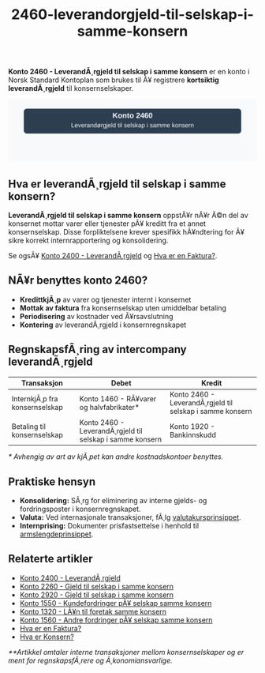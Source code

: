 ﻿---
title: "2460-leverandorgjeld-til-selskap-i-samme-konsern"
meta_title: "2460-leverandorgjeld-til-selskap-i-samme-konsern"
meta_description: '**Konto 2460 - LeverandÃ¸rgjeld til selskap i samme konsern** er en konto i Norsk Standard Kontoplan som brukes til Ã¥ registrere **kortsiktig leverandÃ¸rgjeld*...'
slug: 2460-leverandorgjeld-til-selskap-i-samme-konsern
type: blog
layout: pages/single
---

**Konto 2460 - LeverandÃ¸rgjeld til selskap i samme konsern** er en konto i Norsk Standard Kontoplan som brukes til Ã¥ registrere **kortsiktig leverandÃ¸rgjeld** til konsernselskaper.

![Illustrasjon av konto 2460 LeverandÃ¸rgjeld til selskap i samme konsern](2460-leverandorgjeld-til-selskap-i-samme-konsern-image.svg)

## Hva er leverandÃ¸rgjeld til selskap i samme konsern?

**LeverandÃ¸rgjeld til selskap i samme konsern** oppstÃ¥r nÃ¥r Ã©n del av konsernet mottar varer eller tjenester pÃ¥ kreditt fra et annet konsernselskap. Disse forpliktelsene krever spesifikk hÃ¥ndtering for Ã¥ sikre korrekt internrapportering og konsolidering.

Se ogsÃ¥ [Konto 2400 - LeverandÃ¸rgjeld](/blogs/kontoplan/2400-leverandorgjeld "Konto 2400 - LeverandÃ¸rgjeld") og [Hva er en Faktura?](/blogs/regnskap/hva-er-en-faktura "Hva er en Faktura? En Guide til Norske Fakturakrav").

## NÃ¥r benyttes konto 2460?

* **KredittkjÃ¸p** av varer og tjenester internt i konsernet
* **Mottak av faktura** fra konsernselskap uten umiddelbar betaling
* **Periodisering** av kostnader ved Ã¥rsavslutning
* **Kontering** av leverandÃ¸rgjeld i konsernregnskapet

## RegnskapsfÃ¸ring av intercompany leverandÃ¸rgjeld

| Transaksjon                            | Debet                                          | Kredit                                                      |
|----------------------------------------|------------------------------------------------|-------------------------------------------------------------|
| InternkjÃ¸p fra konsernselskap         | Konto 1460 - RÃ¥varer og halvfabrikater*        | Konto 2460 - LeverandÃ¸rgjeld til selskap i samme konsern    |
| Betaling til konsernselskap           | Konto 2460 - LeverandÃ¸rgjeld til selskap i samme konsern | Konto 1920 - Bankinnskudd                          |

_* Avhengig av art av kjÃ¸pet kan andre kostnadskontoer benyttes._

## Praktiske hensyn

* **Konsolidering:** SÃ¸rg for eliminering av interne gjelds- og fordringsposter i konsernregnskapet.
* **Valuta:** Ved internasjonale transaksjoner, fÃ¸lg [valutakursprinsippet](/blogs/regnskap/hva-er-valutakurs "Hva er Valutakurs? Prinsipper for valutahÃ¥ndtering i regnskap").
* **Internprising:** Dokumenter prisfastsettelse i henhold til [armslengdeprinsippet](/blogs/regnskap/hva-er-internprising "Hva er Internprising? Retningslinjer for konserninternt salg").

## Relaterte artikler

* [Konto 2400 - LeverandÃ¸rgjeld](/blogs/kontoplan/2400-leverandorgjeld "Konto 2400 - LeverandÃ¸rgjeld")
* [Konto 2260 - Gjeld til selskap i samme konsern](/blogs/kontoplan/2260-gjeld-til-selskap-i-samme-konsern "Konto 2260 - Gjeld til selskap i samme konsern")
* [Konto 2920 - Gjeld til selskap i samme konsern](/blogs/kontoplan/2920-gjeld-til-selskap-i-samme-konsern "Konto 2920 - Gjeld til selskap i samme konsern i Norsk Standard Kontoplan")
* [Konto 1550 - Kundefordringer pÃ¥ selskap samme konsern](/blogs/kontoplan/1550-kundefordringer-pa-selskap-samme-konsern "Konto 1550 - Kundefordringer pÃ¥ selskap samme konsern")
* [Konto 1320 - LÃ¥n til foretak samme konsern](/blogs/kontoplan/1320-lan-til-foretak-samme-konsern "Konto 1320 - LÃ¥n til foretak samme konsern")
* [Konto 1560 - Andre fordringer pÃ¥ selskap samme konsern](/blogs/kontoplan/1560-andre-fordringer-pa-selskap-samme-konsern "Konto 1560 - Andre fordringer pÃ¥ selskap samme konsern")
* [Hva er en Faktura?](/blogs/regnskap/hva-er-en-faktura "Hva er en Faktura? En Guide til Norske Fakturakrav")
* [Hva er Konsern?](/blogs/regnskap/hva-er-konsern "Hva er Konsern? Komplett Guide til Konsernstrukturer og Konsernregnskap")

_**Artikkel omtaler interne transaksjoner mellom konsernselskaper og er ment for regnskapsfÃ¸rere og Ã¸konomiansvarlige._
